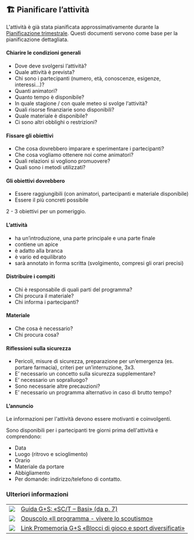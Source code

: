 🏗️ Pianificare l’attività
-------------------------

L'attività è già stata pianificata approssimativamente durante la [Pianificazione trimestrale](/article/05). Questi documenti servono come base per la pianificazione dettagliata.

#### Chiarire le condizioni generali

* Dove deve svolgersi l’attività?
* Quale attività è prevista?
* Chi sono i partecipanti (numero, età, conoscenze, esigenze, interessi…)?
* Quanti animatori?
* Quanto tempo è disponibile?
* In quale stagione / con quale meteo si svolge l‘attività?
* Quali risorse finanziarie sono disponibili?
* Quale materiale è disponibile?
* Ci sono altri obblighi o restrizioni?

#### Fissare gli obiettivi

*   Che cosa dovrebbero imparare e sperimentare i partecipanti?
*   Che cosa vogliamo ottenere noi come animatori?
*   Quali relazioni si vogliono promuovere?
*   Quali sono i metodi utilizzati?

#### Gli obiettivi dovrebbero

*   Essere raggiungibili (con animatori, partecipanti e materiale disponibile)
*   Essere il più concreti possibile

2 - 3 obiettivi per un pomeriggio.

#### L’attività

*   ha un’introduzione, una parte principale e una parte finale
*   contiene un apice
*   è adatto alla branca
*   è vario ed equilibrato
*   sarà annotato in forma scritta (svolgimento, compresi gli orari precisi)

#### Distribuire i compiti

*   Chi è responsabile di quali parti del programma?
*   Chi procura il materiale?
*   Chi informa i partecipanti?

#### Materiale

*   Che cosa è necessario?
*   Chi procura cosa?

#### Riflessioni sulla sicurezza

*   Pericoli, misure di sicurezza, preparazione per un’emergenza (es. portare farmacia), criteri per un’interruzione, 3x3.
*   E’ necessario un concetto sulla sicurezza supplementare?
*   E’ necessario un sopralluogo?
*   Sono necessarie altre precauzioni?
*   E’ necessario un programma alternativo in caso di brutto tempo?

#### L’annuncio

Le informazioni per l'attività devono essere motivanti e coinvolgenti.

Sono disponibili per i partecipanti tre giorni prima dell'attività e comprendono:


*   Data
*   Luogo (ritrovo e scioglimento)
*   Orario
*   Materiale da portare
*   Abbigliamento
*   Per domande: indirizzo/telefono di contatto.

### Ulteriori informazioni
| | |
|---|---|
| [![](images/piktos/2_JundS.png)][1] | [Guida G+S: «SC/T – Basi» (da p. 7)][1] |
| [![](images/piktos/5_Programm.png)][2] | [Opuscolo «Il programma - vivere lo scoutismo»][2] |
| [![](images/piktos/www.png)][3] | [Link Promemoria G+S «Blocci di gioco e sport diversificati»][3] |

[1]: https://pfadi.swiss/media/files/a3/2014brolstgrundlageni.pdf
[2]: https://issuu.com/pbs-msds-mss/docs/rz_05_programm_it_201607_issuu
[3]: https://pfadi.swiss/media/files/ff/gskidspromemoriablocchidigiocoesportdiversificatii.pdf
